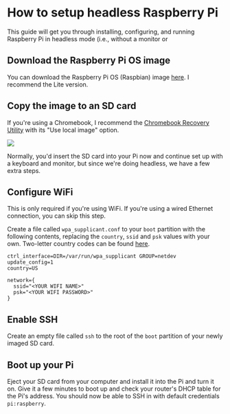 # How to setup headless Raspberry Pi

This guide will get you through installing, configuring, and running Raspberry Pi in headless mode (i.e., without a monitor or 

## Download the Raspberry Pi OS image

You can download the Raspberry Pi OS (Raspbian) image [here](https://www.raspberrypi.org/downloads/raspberry-pi-os/). I recommend the Lite version.

## Copy the image to an SD card

If you're using a Chromebook, I recommend the [Chromebook Recovery Utility](https://chrome.google.com/webstore/detail/chromebook-recovery-utili/jndclpdbaamdhonoechobihbbiimdgai/related?hl=en) with its "Use local image" option.

![](../screenshots/chromebook-recovery-utility.png)

Normally, you'd insert the SD card into your Pi now and continue set up with a keyboard and monitor, but since we're doing headless, we have a few extra steps.

## Configure WiFi

This is only required if you're using WiFi. If you're using a wired Ethernet connection, you can skip this step.

Create a file called `wpa_supplicant.conf` to your `boot` partition with the following contents, replacing the `country`, `ssid` and `psk` values with your own. Two-letter country codes can be found [here](https://www.iban.com/country-codes).

```
ctrl_interface=DIR=/var/run/wpa_supplicant GROUP=netdev
update_config=1
country=US

network={
  ssid="<YOUR WIFI NAME>"
  psk="<YOUR WIFI PASSWORD>"
}
```

## Enable SSH

Create an empty file called `ssh` to the root of the `boot` partition of your newly imaged SD card.

## Boot up your Pi

Eject your SD card from your computer and install it into the Pi and turn it on. Give it a few minutes to boot up and check your router's DHCP table for the Pi's address. You should now be able to SSH in with default credentials `pi:raspberry`.
